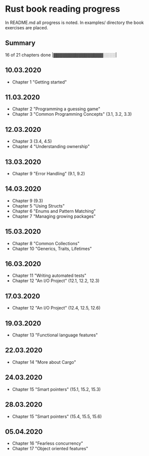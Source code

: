 # Rust book reading progress

In README.md all progress is noted. In examples/ directory the book exercises are placed.

## Summary
16 of 21 chapters done
|▓▓▓▓▓▓▓▓▓▓▓▓▓▓▓▓░░░░|

## 10.03.2020 

 - Chapter 1 "Getting started"
 
## 11.03.2020

 - Chapter 2 "Programming a guessing game"
 - Chapter 3 "Common Programming Concepts" (3.1, 3.2, 3.3)
 
## 12.03.2020

 - Chapter 3 (3.4, 4.5)
 - Chapter 4 "Understanding ownership"
 
## 13.03.2020

 - Chapter 9 "Error Handling" (9.1, 9.2)
 
## 14.03.2020

 - Chapter 9 (9.3)
 - Chapter 5 "Using Structs"
 - Chapter 6 "Enums and Pattern Matching"
 - Chapter 7 "Managing growing packages"
 
## 15.03.2020 

 - Chapter 8 "Common Collections"
 - Chapter 10 "Generics, Traits, Lifetimes"
 
## 16.03.2020

 - Chapter 11 "Writing automated tests"
 - Chapter 12 "An I/O Project" (12.1, 12.2, 12.3)
 
## 17.03.2020

 - Chapter 12 "An I/O Project" (12.4, 12.5, 12.6)
 
## 19.03.2020

 - Chapter 13 "Functional language features"
 
## 22.03.2020

 - Chapter 14 "More about Cargo"
 
## 24.03.2020

 - Chapter 15 "Smart pointers" (15.1, 15.2, 15.3)
 
## 28.03.2020

 - Chapter 15 "Smart pointers" (15.4, 15.5, 15.6)
 
## 05.04.2020

 - Chapter 16 "Fearless concurrency"
 - Chapter 17 "Object oriented features"